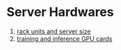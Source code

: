 # Server Hardwares

1. [rack units and server size](rack%20units%20and%20server%20size.md)
2. [training and inference GPU cards](training%20and%20inference%20GPU%20cards.md)
